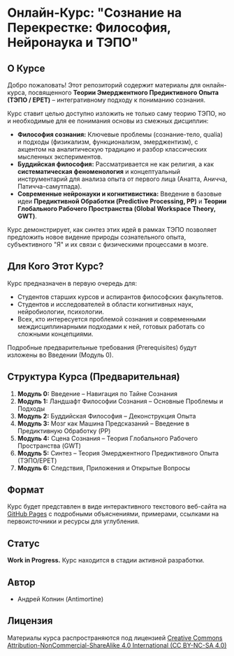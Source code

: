 # Онлайн-Курс: "Сознание на Перекрестке: Философия, Нейронаука и ТЭПО"

## О Курсе

Добро пожаловать! Этот репозиторий содержит материалы для онлайн-курса, посвященного **Теории Эмерджентного Предиктивного Опыта (ТЭПО / EPET)** – интегративному подходу к пониманию сознания.

Курс ставит целью доступно изложить не только саму теорию ТЭПО, но и необходимые для ее понимания основы из смежных дисциплин:

*   **Философия сознания:** Ключевые проблемы (сознание-тело, qualia) и подходы (физикализм, функционализм, эмерджентизм), с акцентом на аналитическую традицию и разбор классических мысленных экспериментов.
*   **Буддийская философия:** Рассматривается не как религия, а как **систематическая феноменология** и концептуальный инструментарий для анализа опыта от первого лица (Анатта, Аничча, Патичча-самутпада).
*   **Современные нейронауки и когнитивистика:** Введение в базовые идеи **Предиктивной Обработки (Predictive Processing, PP)** и **Теории Глобального Рабочего Пространства (Global Workspace Theory, GWT)**.

Курс демонстрирует, как синтез этих идей в рамках ТЭПО позволяет предложить новое видение природы сознательного опыта, субъективного "Я" и их связи с физическими процессами в мозге.

## Для Кого Этот Курс?

Курс предназначен в первую очередь для:

*   Студентов старших курсов и аспирантов философских факультетов.
*   Студентов и исследователей в области когнитивных наук, нейробиологии, психологии.
*   Всех, кто интересуется проблемой сознания и современными междисциплинарными подходами к ней, готовых работать со сложными концепциями.

Подробные предварительные требования (Prerequisites) будут изложены во Введении (Модуль 0).

## Структура Курса (Предварительная)

1.  **Модуль 0:** Введение – Навигация по Тайне Сознания
2.  **Модуль 1:** Ландшафт Философии Сознания – Основные Проблемы и Подходы
3.  **Модуль 2:** Буддийская Философия – Деконструкция Опыта
4.  **Модуль 3:** Мозг как Машина Предсказаний – Введение в Предиктивную Обработку (PP)
5.  **Модуль 4:** Сцена Сознания – Теория Глобального Рабочего Пространства (GWT)
6.  **Модуль 5:** Синтез – Теория Эмерджентного Предиктивного Опыта (ТЭПО/EPET)
7.  **Модуль 6:** Следствия, Приложения и Открытые Вопросы

## Формат

Курс будет представлен в виде интерактивного текстового веб-сайта на [GitHub Pages](https://antimortine.github.io/epet-course/) с подробными объяснениями, примерами, ссылками на первоисточники и ресурсы для углубления.

## Статус

**Work in Progress.** Курс находится в стадии активной разработки.

## Автор

*   Андрей Копнин (Antimortine)

## Лицензия

Материалы курса распространяются под лицензией [Creative Commons Attribution-NonCommercial-ShareAlike 4.0 International (CC BY-NC-SA 4.0)](https://creativecommons.org/licenses/by-nc-sa/4.0/deed.ru)